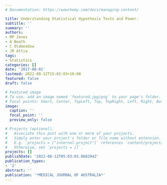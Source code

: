 ```yaml
---
# Documentation: https://wowchemy.com/docs/managing-content/

title: Understanding Statistical Hypothesis Tests and Power.
subtitle: ''
summary: ''
authors:
- MP Jones
- A Beath
- C Oldmeadow
- JR Attia
tags:
- Statistics
categories: []
date: '2017-08-01'
lastmod: 2022-08-12T15:03:03+10:00
featured: false
draft: false

# Featured image
# To use, add an image named `featured.jpg/png` to your page's folder.
# Focal points: Smart, Center, TopLeft, Top, TopRight, Left, Right, BottomLeft, Bottom, BottomRight.
image:
  caption: ''
  focal_point: ''
  preview_only: false

# Projects (optional).
#   Associate this post with one or more of your projects.
#   Simply enter your project's folder or file name without extension.
#   E.g. `projects = ["internal-project"]` references `content/project/deep-learning/index.md`.
#   Otherwise, set `projects = []`.
projects: []
publishDate: '2022-08-12T05:03:03.668294Z'
publication_types:
- '2'
abstract: ''
publication: '*MEDICAL JOURNAL OF AUSTRALIA*'
---
```

